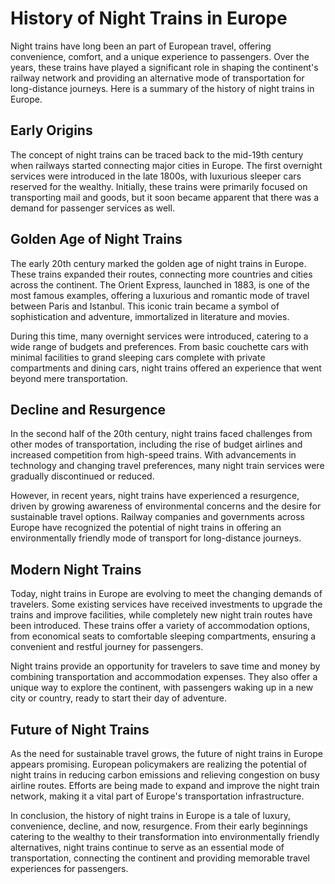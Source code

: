 # History of Night Trains in Europe

Night trains have long been an part of European travel, offering convenience, comfort, and a unique experience to passengers. Over the years, these trains have played a significant role in shaping the continent's railway network and providing an alternative mode of transportation for long-distance journeys. Here is a summary of the history of night trains in Europe.

## Early Origins

The concept of night trains can be traced back to the mid-19th century when railways started connecting major cities in Europe. The first overnight services were introduced in the late 1800s, with luxurious sleeper cars reserved for the wealthy. Initially, these trains were primarily focused on transporting mail and goods, but it soon became apparent that there was a demand for passenger services as well.

## Golden Age of Night Trains

The early 20th century marked the golden age of night trains in Europe. These trains expanded their routes, connecting more countries and cities across the continent. The Orient Express, launched in 1883, is one of the most famous examples, offering a luxurious and romantic mode of travel between Paris and Istanbul. This iconic train became a symbol of sophistication and adventure, immortalized in literature and movies.

During this time, many overnight services were introduced, catering to a wide range of budgets and preferences. From basic couchette cars with minimal facilities to grand sleeping cars complete with private compartments and dining cars, night trains offered an experience that went beyond mere transportation.

## Decline and Resurgence

In the second half of the 20th century, night trains faced challenges from other modes of transportation, including the rise of budget airlines and increased competition from high-speed trains. With advancements in technology and changing travel preferences, many night train services were gradually discontinued or reduced.

However, in recent years, night trains have experienced a resurgence, driven by growing awareness of environmental concerns and the desire for sustainable travel options. Railway companies and governments across Europe have recognized the potential of night trains in offering an environmentally friendly mode of transport for long-distance journeys.

## Modern Night Trains

Today, night trains in Europe are evolving to meet the changing demands of travelers. Some existing services have received investments to upgrade the trains and improve facilities, while completely new night train routes have been introduced. These trains offer a variety of accommodation options, from economical seats to comfortable sleeping compartments, ensuring a convenient and restful journey for passengers.

Night trains provide an opportunity for travelers to save time and money by combining transportation and accommodation expenses. They also offer a unique way to explore the continent, with passengers waking up in a new city or country, ready to start their day of adventure.

## Future of Night Trains

As the need for sustainable travel grows, the future of night trains in Europe appears promising. European policymakers are realizing the potential of night trains in reducing carbon emissions and relieving congestion on busy airline routes. Efforts are being made to expand and improve the night train network, making it a vital part of Europe's transportation infrastructure.

In conclusion, the history of night trains in Europe is a tale of luxury, convenience, decline, and now, resurgence. From their early beginnings catering to the wealthy to their transformation into environmentally friendly alternatives, night trains continue to serve as an essential mode of transportation, connecting the continent and providing memorable travel experiences for passengers.